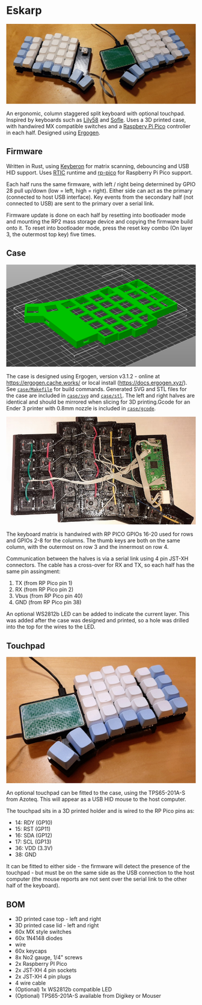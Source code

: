 # Eskarp

![Eskarp keyboard](media/eskarp_tp.jpg)

An ergonomic, column staggered split keyboard with optional touchpad.
Inspired by keyboards such as [Lily58](https://github.com/kata0510/Lily58)
and [Sofle](https://josefadamcik.github.io/SofleKeyboard/).  Uses a 3D
printed case, with handwired MX compatible switches and a [Raspbery Pi
Pico](https://www.raspberrypi.com/products/raspberry-pi-pico/) controller
in each half.  Designed using [Ergogen](https://ergogen.xyz/).

## Firmware

Written in Rust, using [Keyberon](https://github.com/TeXitoi/keyberon) for
matrix scanning, debouncing and USB HID support.  Uses [RTIC](https://rtic.rs/)
runtime and [rp-pico](https://crates.io/crates/rp-pico) for Raspberry Pi Pico
support.

Each half runs the same firmware, with left / right being determined by GPIO 28
pull up/down (low = left, high = right).  Either side can act as the primary
(connected to host USB interface).  Key events from the secondary half (not
connected to USB) are sent to the primary over a serial link.

Firmware update is done on each half by resetting into bootloader mode and
mounting the RP2 mass storage device and copying the firmware build onto it.  To
reset into bootloader mode, press the reset key combo (On layer 3, the outermost
top key) five times.

## Case

![Case model](media/case_model.png)

The case is designed using Ergogen, version v3.1.2 - online at
<https://ergogen.cache.works/> or local install (<https://docs.ergogen.xyz/>).
See [`case/Makefile`](case/Makefile) for build commands.  Generated SVG and STL
files for the case are included in [`case/svg`](case/svg) and
[`case/stl`](case/stl).  The left and right halves are identical and should be
mirrored when slicing for 3D printing.Gcode for an Ender 3 printer with 0.8mm
nozzle is included in [`case/gcode`](case/gcode).

![Wiring](media/wiring.jpg)

The keyboard matrix is handwired with RP PICO GPIOs 16-20 used for rows and
GPIOs 2-8 for the columns.  The thumb keys are both on the same column, with the
outermost on row 3 and the innermost on row 4.

Communication between the halves is via a serial link using 4 pin JST-XH
connectors.  The cable has a cross-over for RX and TX, so each half has the same
pin assingment:

1. TX (from RP Pico pin 1)
2. RX (from RP Pico pin 2)
3. Vbus (from RP Pico pin 40)
4. GND (from RP Pico pin 38)

An optional WS2812b LED can be added to indicate the current layer.  This was
added after the case was designed and printed, so a hole was drilled into the
top for the wires to the LED.

## Touchpad

![Eskarp touchpad](media/eskarp_tp_rhs.jpg)

An optional touchpad can be fitted to the case, using the TPS65-201A-S from
Azoteq.  This will appear as a USB HID mouse to the host computer.

The touchpad sits in a 3D printed holder and is wired to the RP Pico pins
as:

* 14: RDY (GP10)
* 15: RST (GP11)
* 16: SDA (GP12)
* 17: SCL (GP13)
* 36: VDD (3.3V)
* 38: GND

It can be fitted to either side - the firmware will detect the presence of
the touchpad - but must be on the same side as the USB connection to the
host computer (the mouse reports are not sent over the serial link to the
other half of the keyboard).

## BOM

* 3D printed case top - left and right
* 3D printed case lid - left and right
* 60x MX style switches
* 60x 1N4148 diodes
* wire
* 60x keycaps
* 8x No2 gauge, 1/4" screws
* 2x Raspberry PI Pico
* 2x JST-XH 4 pin sockets
* 2x JST-XH 4 pin plugs
* 4 wire cable
* (Optional) 1x WS2812b compatible LED
* (Optional) TPS65-201A-S available from Digikey or Mouser
